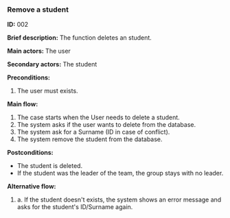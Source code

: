 ### **Remove a student**
 **ID:** 002

 **Brief description:** The function deletes an student.

**Main actors:** The user

**Secondary actors:** The student

**Preconditions:**
 1. The user must exists.

**Main flow:**
 1. The case starts when the User needs to delete a student.
 2. The system asks if the user wants to delete from the database.
 3. The system ask for a Surname (ID in case of conflict).
 4. The system remove the student from the database.

**Postconditions:**
  * The student is deleted.
  * If the student was the leader of the team, the group stays with no leader.

**Alternative flow:**

 1. a. If the student doesn't exists, the system shows an error message and asks for the student's ID/Surname again.
